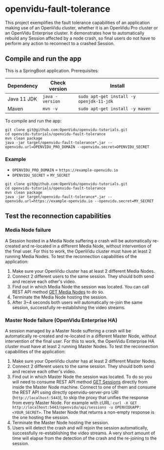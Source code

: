 # openvidu-fault-tolerance

This project exemplifies the fault tolerance capabilities of an application making use of an OpenVidu cluster, whether it is an OpenVidu Pro cluster or an OpenVidu Enterprise cluster. It demonstrates how to automatically rebuild any Session affected by a node crash, so final users do not have to perform any action to reconnect to a crashed Session.

## Compile and run the app

This is a SpringBoot application. Prerequisites:

| Dependency    | Check version   | Install                                 |
| ------------- | --------------- |---------------------------------------- |
| Java 11 JDK    | `java -version` | `sudo apt-get install -y openjdk-11-jdk` |
| Maven         | `mvn -v`        | `sudo apt-get install -y maven`         |

To compile and run the app:

```
git clone git@github.com:OpenVidu/openvidu-tutorials.git
cd openvidu-tutorials/openvidu-fault-tolerance
mvn clean package
java -jar target/openvidu-fault-tolerance*.jar --openvidu.url=OPENVIDU_PRO_DOMAIN --openvidu.secret=OPENVIDU_SECRET
```

### Example
- `OPENVIDU_PRO_DOMAIN` = `https://example-openvidu.io`
- `OPENVIDU_SECRET` = `MY_SECRET`
```
git clone git@github.com:OpenVidu/openvidu-tutorials.git
cd openvidu-tutorials/openvidu-fault-tolerance
mvn clean package
java -jar target/openvidu-fault-tolerance*.jar --openvidu.url=https://example-openvidu.io --openvidu.secret=MY_SECRET
```

## Test the reconnection capabilities

### Media Node failure

A Session hosted in a Media Node suffering a crash will be automatically re-created and re-located in a different Media Node, without intervention of the final user. For this to work, the OpenVidu cluster must have at least 2 running Media Nodes. To test the reconnection capabilities of the application:

1. Make sure your OpenVidu cluster has at least 2 different Media Nodes.
2. Connect 2 different users to the same session. They should both send and receive each other's video.
3. Find out in which Media Node the session was located. You can call REST API method [GET Media Nodes](https://docs.openvidu.io/en/stable/reference-docs/REST-API/#get-all-medianodes) to do so.
4. Terminate the Media Node hosting the session.
5. After 3~4 seconds both users will automatically re-join the same session, successfully re-establishing the video streams.

### Master Node failure (OpenVidu Enterprise HA)

A session managed by a Master Node suffering a crash will be automatically re-created and re-located in a different Master Node, without intervention of the final user. For this to work, the OpenVidu Enterprise HA cluster must have at least 2 running Master Nodes. To test the reconnection capabilities of the application:

1. Make sure your OpenVidu cluster has at least 2 different Master Nodes.
2. Connect 2 different users to the same session. They should both send and receive each other's video.
3. Find out in which Master Node the session was located. To do so you will need to consume REST API method [GET Sessions](https://docs.openvidu.io/en/stable/reference-docs/REST-API/#reference-docs/REST-API/#get-all-sessions) directly from inside the Master Node machine. Connect to one of them and consume the REST API using directly openvidu-server-pro URI (`http://localhost:5443`), to skip the proxy that unifies the response from every Master Node. For example with cURL: `curl -X GET http://localhost:5443/openvidu/api/sessions -u OPENVIDUAPP:<YOUR_SECRET>`. The Master Node that returns a non-empty response is the one hosting the session.
4. Terminate the Master Node hosting the session.
5. Users will detect the crash and will rejoin the session automatically, successfully re-establishing the video streams. A very short amount of time will elapse from the detection of the crash and the re-joining to the session.